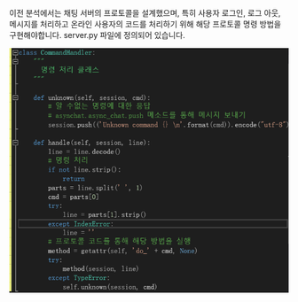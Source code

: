 이전 분석에서는 채팅 서버의 프로토콜을 설계했으며, 
특히 사용자 로그인, 로그 아웃, 메시지를 처리하고 
온라인 사용자의 코드를 처리하기 위해 해당 프로토콜 명령 방법을 구현해야합니다.
server.py 파일에 정의되어 있습니다.

![image](https://github.com/halikes/ERICA-ZZChatingRoom/blob/master/%E4%BB%A3%E7%A0%813.png)
